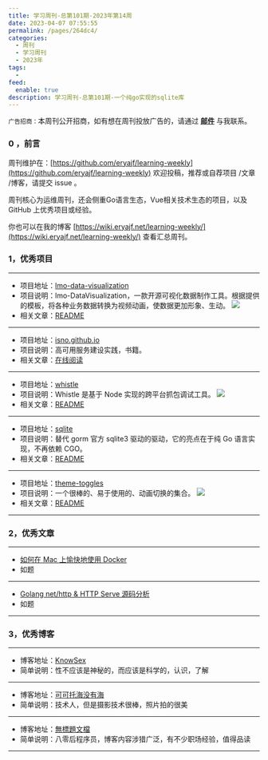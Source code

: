 ```yaml
---
title: 学习周刊-总第101期-2023年第14周
date: 2023-04-07 07:55:55
permalink: /pages/264dc4/
categories:
  - 周刊
  - 学习周刊
  - 2023年
tags:
  -
feed:
  enable: true
description: 学习周刊-总第101期-一个纯go实现的sqlite库
---
```



`广告招商：`本周刊公开招商，如有想在周刊投放广告的，请通过 **[邮件](mailto:eryajf@163.com)** 与我联系。

### 0 ，前言

周刊维护在：[https://github.com/eryajf/learning-weekly](https://github.com/eryajf/learning-weekly)  欢迎投稿，推荐或自荐项目 /文章 /博客，请提交 issue 。

周刊核心为运维周刊，还会侧重Go语言生态，Vue相关技术生态的项目，以及 GitHub 上优秀项目或经验。

你也可以在我的博客 [https://wiki.eryajf.net/learning-weekly/](https://wiki.eryajf.net/learning-weekly/) 查看汇总周刊。


### 1，优秀项目

---
- 项目地址：[lmo-data-visualization](https://github.com/ayuanlmo/lmo-data-visualization)
- 项目说明：lmo-DataVisualization，一款开源可视化数据制作工具。根据提供的模板，将各种业务数据转换为视频动画，使数据更加形象、生动。
  ![](http://t.eryajf.net/imgs/2023/02/1ef064add192a8a3.png)
- 相关文章：[README](https://github.com/ayuanlmo/lmo-data-visualization#readme)
---
- 项目地址：[isno.github.io](https://github.com/isno/isno.github.io)
- 项目说明：高可用服务建设实践，书籍。
- 相关文章：[在线阅读](https://isno.github.io/)
---
- 项目地址：[whistle](https://github.com/avwo/whistle)
- 项目说明：Whistle 是基于 Node 实现的跨平台抓包调试工具。
  ![](http://t.eryajf.net/imgs/2023/02/28c4b1ea11fea7ef.png)
- 相关文章：[README](https://github.com/avwo/whistle#readme)
---
- 项目地址：[sqlite](https://github.com/glebarez/sqlite)
- 项目说明：替代 gorm 官方 sqlite3 驱动的驱动，它的亮点在于纯 Go 语言实现，不再依赖 CGO。
- 相关文章：[README](https://github.com/glebarez/sqlite#readme)
---
- 项目地址：[theme-toggles](https://github.com/alfiejones/theme-toggles)
- 项目说明：一个很棒的、易于使用的、动画切换的集合。
  ![](http://t.eryajf.net/imgs/2023/02/2c236ba00e8b9b4c.gif)
- 相关文章：[README](https://github.com/alfiejones/theme-toggles#readme)
---

### 2，优秀文章

---
- [如何在 Mac 上愉快地使用 Docker](https://mritd.com/2022/06/08/happy-using-docker-on-macos/)
- 如题
---
- [Golang net/http &amp; HTTP Serve 源码分析](https://yufengbiji.com/posts/golang-http-serve)
- 如题
---

### 3，优秀博客

---
- 博客地址：[KnowSex](https://knowsex.net/)
- 简单说明：性不应该是神秘的，而应该是科学的，认识，了解
---
- 博客地址：[可可托海没有海](https://darmau.design/)
- 简单说明：技术人，但是摄影技术很棒，照片拍的很美
---
- 博客地址：[無標題文檔](https://www.gracecode.com/)
- 简单说明：八零后程序员，博客内容涉猎广泛，有不少职场经验，值得品读
---